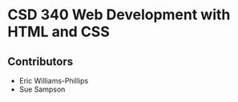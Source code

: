 # CSD 340 Web Development with HTML and CSS

## Contributors
 * Eric Williams-Phillips
 * Sue Sampson
